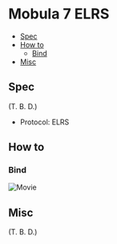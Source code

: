 # Mobula 7 ELRS

- [Spec](#spec)
- [How to](#how-to)
  - [Bind](#bind)
- [Misc](#misc)

## Spec

(T. B. D.)

- Protocol: ELRS

## How to

### Bind

![Movie](https://drive.google.com/file/d/128rwy4kMY_TQTYnO_EHIELY0ANPozPYK/view)

## Misc

(T. B. D.)
